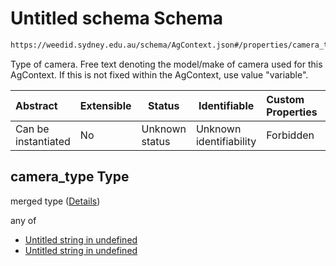 # Untitled schema Schema

```txt
https://weedid.sydney.edu.au/schema/AgContext.json#/properties/camera_type
```

Type of camera.
Free text denoting the model/make of camera used for this AgContext.
If this is not fixed within the AgContext, use value "variable".


| Abstract            | Extensible | Status         | Identifiable            | Custom Properties | Additional Properties | Access Restrictions | Defined In                                                              |
| :------------------ | ---------- | -------------- | ----------------------- | :---------------- | --------------------- | ------------------- | ----------------------------------------------------------------------- |
| Can be instantiated | No         | Unknown status | Unknown identifiability | Forbidden         | Allowed               | none                | [AgContext.schema.json\*](AgContext.schema.json "open original schema") |

## camera_type Type

merged type ([Details](agcontext-properties-camera_type.md))

any of

-   [Untitled string in undefined](agcontext-properties-camera_type-anyof-0.md "check type definition")
-   [Untitled string in undefined](agcontext-properties-camera_type-anyof-1.md "check type definition")
